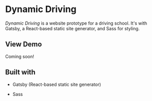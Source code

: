 # Dynamic Driving

<em>Dynamic Driving</em> is a website prototype for a driving school. It's with Gatsby, a React-based static site generator, and Sass for styling.

## View Demo

Coming soon!

## Built with

- Gatsby (React-based static site generator)

- Sass

